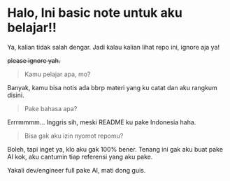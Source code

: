 # Halo, Ini basic note untuk aku belajar!!

Ya, kalian tidak salah dengar. Jadi kalau kalian lihat repo ini, ignore aja ya! 

~~please ignore yah.~~

> Kamu pelajar apa, mo? 

Banyak, kamu bisa notis ada bbrp materi yang ku catat dan aku rangkum disini. 

> Pake bahasa apa?

Errrmmmm... Inggris sih, meski README ku pake Indonesia haha.

> Bisa gak aku izin nyomot repomu?

Boleh, tapi inget ya, klo aku gak 100% bener. Tenang ini gak aku buat pake AI kok, aku cantumin tiap referensi yang aku pake.

Yakali dev/engineer full pake AI, mati dong guis.
